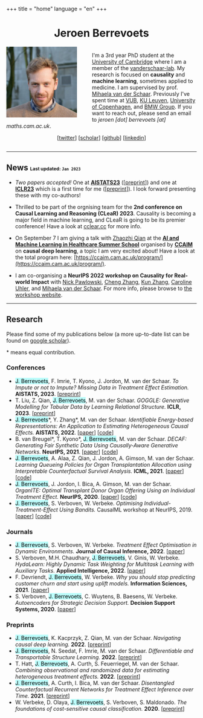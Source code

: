 +++ 
title = "home" 
language = "en" 
+++


<center>

# Jeroen Berrevoets

</center>
<div style="display:inline-block;">
<img align="left" style="padding: 0 30pt 10pt 0; width: 140pt; height: 140pt;" class="profile-pic" src="/jeroen_square.jpg" >


I'm a 3rd year PhD student at the [University of Cambridge](https://damtp.cam.ac.uk) where I am a member of the [vanderschaar-lab](https://vanderschaar-lab.com). My research is focused on __causality__ and __machine learning__, sometimes applied to medicine. I am supervised by prof. [Mihaela van der Schaar](https://www.vanderschaar-lab.com/prof-mihaela-van-der-schaar/). Previously I've spent time at [VUB](https://www.vub.be/en), [KU Leuven](https://www.kuleuven.be/english/kuleuven/index.html), [University of Copenhagen](https://www.math.ku.dk/english/), and [BMW Group](https://www.bmw.com/en/index.html). If you want to reach out, please send an email to _jeroen [dot] berrevoets [at] maths.cam.ac.uk_.

<div style="text-align: center;">

[[twitter](http://twitter.com/j_berrevoets?lang=en-GB)] [[scholar](https://scholar.google.be/citations?hl=en&user=Bq1dFNQAAAAJ)]  [[github](https://github.com/jeroenbe)] [[linkedin](https://www.linkedin.com/in/jeroenberrevoets/)]

</div>
</div>

<hr/>

## News <small><small><small> Last updated: `Jan 2023` </small></small></small> 
* _Two papers accepted!_ One at [**AISTATS23**](https://virtual.aistats.org/Conferences/2023) ([[preprint](https://arxiv.org/abs/2202.02096)]) and one at [**ICLR23**](https://iclr.cc/) which is a first time for me ([[preprint](https://openreview.net/forum?id=fPVRcJqspu)]). I look forward presenting these with my co-authors!

* Thrilled to be part of the orgnising team for the __2nd conference on Causal Learning and Reasoning (CLeaR) 2023__. Causality is becoming a major field in machine learning, and CLeaR is going to be its premier conference! Have a look at [cclear.cc](https://cclear.cc) for more info.

* On September 7 I am giving a talk with [Zhaozhi Qian](https://twitter.com/qianzhaozhi) at the [__AI and Machine Learning in Healthcare Summer School__](https://ccaim.cam.ac.uk/summer-school/) organised by [__CCAIM__](https://ccaim.cam.ac.uk) on __causal deep learning__, a topic I am very excited about! Have a look at the total program here: [https://ccaim.cam.ac.uk/program/](https://ccaim.cam.ac.uk/program/).

* I am co-organising a __NeurIPS 2022 workshop on Causality for Real-world Impact__ with [Nick Pawlowski](http://nickpawlowski.de), [Cheng Zhang](https://cheng-zhang.org), [Kun Zhang](https://www.cmu.edu/dietrich/philosophy/people/faculty/zhang.html), [Caroline Uhler](https://www.carolineuhler.com), and [Mihaela van der Schaar](https://www.vanderschaar-lab.com/prof-mihaela-van-der-schaar/). For more info, please browse to [the workshop website](https://cml-4-impact.vanderschaar-lab.com).

<hr/>

## Research

Please find some of my publications below (a more up-to-date list can be found on [google scholar](https://scholar.google.be/citations?hl=en&user=Bq1dFNQAAAAJ)). 

\* means equal contribution.

### Conferences
* <mark style="background-color: #bbfdfb;">J. Berrevoets</mark>, F. Imrie, T. Kyono, J. Jordon, M. van der Schaar. _To Impute or not to Impute? Missing Data in Treatment Effect Estimation._  __AISTATS, 2023__. [[preprint](https://arxiv.org/abs/2202.02096)]
* T. Liu, Z. Qian, <mark style="background-color: #bbfdfb;">J. Berrevoets</mark>, M. van der Schaar. _GOGGLE: Generative Modelling for Tabular Data by Learning Relational Structure._ __ICLR, 2023__. [[preprint](https://openreview.net/forum?id=fPVRcJqspu)]
* <mark style="background-color: #bbfdfb;">J. Berrevoets</mark>\*, Y. Zhang\*, M. van der Schaar. _Identifiable Energy-based Representations: An Application to Estimating Heterogeneous Causal Effects._ __AISTATS, 2022__. [[paper](https://proceedings.mlr.press/v151/zhang22b.html)] [[code](https://github.com/jeroenbe/ebm-for-cate)]
* B. van Breugel\*, T. Kyono\*, <mark style="background-color: #bbfdfb;">J. Berrevoets</mark>, M. van der Schaar. _DECAF: Generating Fair Synthetic Data Using Causally-Aware Generative Networks._ __NeurIPS, 2021__. [[paper](https://proceedings.neurips.cc/paper/2021/hash/ba9fab001f67381e56e410575874d967-Abstract.html)] [[code](https://github.com/trentkyono/DECAF)]
* <mark style="background-color: #bbfdfb;">J. Berrevoets</mark>, A. Alaa, Z. Qian, J. Jordon, A. Gimson, M. van der Schaar. _Learning Queueing Policies for Organ Transplantation Allocation using Interpretable Counterfactual Survival Analysis._ __ICML, 2021__. [[paper](https://proceedings.mlr.press/v139/berrevoets21a.html)] [[code](https://github.com/jeroenbe/organsync)]
* <mark style="background-color: #bbfdfb;">J. Berrevoets</mark>, J. Jordon, I. Bica, A. Gimson, M. van der Schaar. _OrganITE: Optimal Transplant Donor Organ Offering Using an Individual Treatment Effect._ __NeurIPS, 2020__. [[paper](https://proceedings.neurips.cc/paper/2020/hash/e7c573c14a09b84f6b7782ce3965f335-Abstract.html)] [[code](https://github.com/jeroenbe/organsync/blob/main/src/organsync/policies/policy.py#L475)]
* <mark style="background-color: #bbfdfb;">J. Berrevoets</mark>, S. Verboven, W. Verbeke. _Optimising Individual-Treatment-Effect Using Bandits._ CausalML workshop at NeurIPS, 2019. [[paper](https://arxiv.org/abs/1910.07265)] [[code](https://github.com/vub-dl/u-cmab)]

### Journals

* <mark style="background-color: #bbfdfb;">J. Berrevoets</mark>, S. Verboven, W. Verbeke. _Treatment Effect Optimisation in Dynamic Environments._ __Journal of Causal Inference, 2022__. [[paper](https://www.degruyter.com/document/doi/10.1515/jci-2020-0009/html)]
* S. Verboven, M.H. Chaudhary, <mark style="background-color: #bbfdfb;">J. Berrevoets</mark>, V. Ginis, W. Verbeke. _HydaLearn: Highly Dynamic Task Weighting for Multitask Learning with Auxiliary Tasks._ __Applied Intelligence, 2022__. [[paper](https://link.springer.com/article/10.1007/s10489-022-03695-x)] 
* F. Devriendt, <mark style="background-color: #bbfdfb;">J. Berrevoets</mark>, W. Verbeke. _Why you should stop predicting customer churn and start using uplift models._ __Information Sciences, 2021__. [[paper](https://www.sciencedirect.com/science/article/pii/S0020025519312022)]
* S. Verboven, <mark style="background-color: #bbfdfb;">J. Berrevoets</mark>, C. Wuytens, B. Baesens, W. Verbeke. _Autoencoders for Strategic Decision Support._ __Decision Support Systems, 2020__. [[paper](https://www.sciencedirect.com/science/article/pii/S0167923620301779)]


### Preprints

* <mark style="background-color: #bbfdfb;">J. Berrevoets</mark>, K. Kacprzyk, Z. Qian, M. van der Schaar. _Navigating causal deep learning._ __2022__. [[preprint](https://arxiv.org/abs/2212.00911)]
* <mark style="background-color: #bbfdfb;">J. Berrevoets</mark>, N. Seedat, F. Imrie, M. van der Schaar. _Differentiable and Transportable Structure Learning._ __2022__. [[preprint](https://arxiv.org/abs/2206.06354)]
* T. Hatt, <mark style="background-color: #bbfdfb;">J. Berrevoets</mark>, A. Curth, S. Feuerriegel, M. van der Schaar. _Combining observational and randomized data for estimating heterogeneous treatment effects._ __2022__. [[preprint](https://arxiv.org/abs/2202.12891)]
* <mark style="background-color: #bbfdfb;">J. Berrevoets</mark>, A. Curth, I. Bica, M. van der Schaar. _Disentangled Counterfactual Recurrent Networks for Treatment Effect Inference over Time._ __2021__. [[preprint](https://arxiv.org/abs/2112.03811)]
* W. Verbeke, D. Olaya, <mark style="background-color: #bbfdfb;">J. Berrevoets</mark>, S. Verboven, S. Maldonado. _The foundations of cost-sensitive causal classification._ __2020__. [[preprint](https://arxiv.org/abs/2007.12582)]